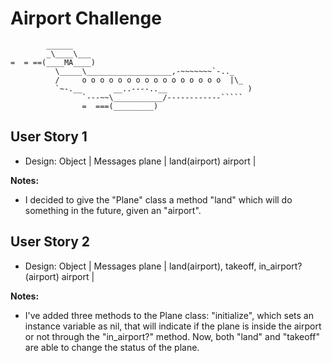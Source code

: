 Airport Challenge
=================

```
        ______
        _\____\___
=  = ==(____MA____)
          \_____\___________________,-~~~~~~~`-.._
          /     o o o o o o o o o o o o o o o o  |\_
          `~-.__       __..----..__                  )
                `---~~\___________/------------`````
                =  ===(_________)

```

User Story 1
---------

* Design:
Object   | Messages
plane    |  land(airport)
airport  |  

**Notes:**
* I decided to give the "Plane" class a method "land" which will do something in the future, given an "airport".


User Story 2
---------

* Design:
Object   | Messages
plane    |   land(airport), takeoff, in_airport?(airport)
airport  |  

**Notes:**
* I've added three methods to the Plane class: "initialize", which sets an instance variable as nil, that will indicate if the plane is inside the airport or not through the "in_airport?" method. Now, both "land" and "takeoff" are able to change the status of the plane. 
